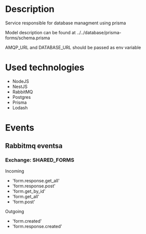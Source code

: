 # Description

Service responsible for database managment using prisma

Model description can be found at ../../database/prisma-forms/schema.prisma

AMQP_URL and DATABASE_URL should be passed as env variable


# Used technologies

- NodeJS
- NestJS
- RabbitMQ
- Postgres
- Prisma
- Lodash

# Events

## Rabbitmq eventsa

### Exchange: SHARED_FORMS

Incoming
- 'form.response.get_all'
- 'form.response.post'
- 'form.get_by_id'
- 'form.get_all'
- 'form.post'

Outgoing
- 'form.created'
- 'form.response.created'
